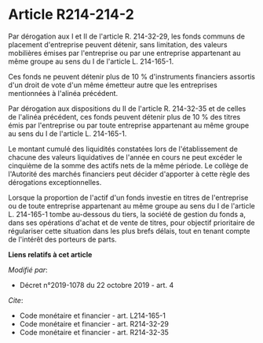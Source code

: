 # Article R214-214-2

Par dérogation aux I et II de l'article R. 214-32-29, les fonds communs de placement d'entreprise peuvent détenir, sans
limitation, des valeurs mobilières émises par l'entreprise ou par une entreprise appartenant au même groupe au sens du I de
l'article L. 214-165-1.

Ces fonds ne peuvent détenir plus de 10 % d'instruments financiers assortis d'un droit de vote d'un même émetteur autre que
les entreprises mentionnées à l'alinéa précédent.

Par dérogation aux dispositions du II de l'article R. 214-32-35 et de celles de l'alinéa précédent, ces fonds peuvent détenir
plus de 10 % des titres émis par l'entreprise ou par toute entreprise appartenant au même groupe au sens du I de l'article L.
214-165-1.

Le montant cumulé des liquidités constatées lors de l'établissement de chacune des valeurs liquidatives de l'année en cours
ne peut excéder le cinquième de la somme des actifs nets de la même période. Le collège de l'Autorité des marchés financiers
peut décider d'apporter à cette règle des dérogations exceptionnelles.

Lorsque la proportion de l'actif d'un fonds investie en titres de l'entreprise ou de toute entreprise appartenant au même
groupe au sens du I de l'article L. 214-165-1 tombe au-dessous du tiers, la société de gestion du fonds a, dans ses
opérations d'achat et de vente de titres, pour objectif prioritaire de régulariser cette situation dans les plus brefs
délais, tout en tenant compte de l'intérêt des porteurs de parts.

**Liens relatifs à cet article**

_Modifié par_:

  - Décret n°2019-1078 du 22 octobre 2019 - art. 4

_Cite_:

  - Code monétaire et financier - art. L214-165-1
  - Code monétaire et financier - art. R214-32-29
  - Code monétaire et financier - art. R214-32-35
